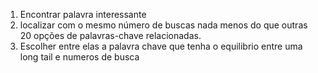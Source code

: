 

1. Encontrar palavra interessante
2.  localizar com o mesmo número
de buscas nada menos do que outras 20 opções
de palavras-chave relacionadas.
3. Escolher entre elas a palavra chave que tenha
o equilibrio entre uma long tail e numeros de busca

